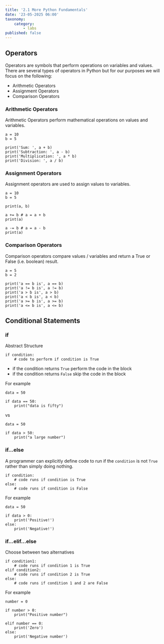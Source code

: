 ```yaml
---
title: '2.1 More Python Fundamentals'
date: '23-05-2025 06:00'
taxonomy:
    category:
        - labs
published: false
---
```


## Operators

Operators are symbols that perform operations on variables and values. There are several types of operators in Python but for our purposes we will focus on the following:

* Arithmetic Operators
* Assignment Operators
* Comparison Operators

### Arithmetic Operators

Arithmetic Operators perform mathematical operations on values and variables.

```
a = 10
b = 5

print('Sum: ', a + b)
print('Subtraction: ', a - b)
print('Multiplication: ', a * b)
print('Division: ', a / b)
```

### Assignment Operators

Assignment operators are used to assign values to variables.

```
a = 10
b = 5

print(a, b)

a += b # a = a + b
print(a)

a -= b # a = a - b
print(a)
```

### Comparison Operators

Comparison operators compare values / variables and return a True or False (i.e. boolean) result.

```
a = 5
b = 2

print('a == b is', a == b)
print('a != b is', a != b)
print('a > b is', a > b)
print('a < b is', a < b)
print('a >= b is', a >= b)
print('a <= b is', a <= b)

```

## Conditional Statements

### if

Abstract Structure

```
if condition:
    # code to perform if condition is True
```

* if the condition returns `True` perform the code in the block
* if the condition returns `False` skip the code in the block

For example

```
data = 50

if data == 50:
    print("data is fifty")

```

vs

```
data = 50

if data > 50:
    print("a large number")

```

### if...else

A programmer can explicitly define code to run if the `condition` is not `True` rather than simply doing nothing.

```
if condition:
    # code runs if condition is True
else:
    # code runs if condition is False

```

For example

```
data = 50

if data > 0:
    print('Positive!')
else:
    print('Negative!')

```

### if...elif...else

Choose between two alternatives

```
if condition1:
    # code runs if condition 1 is True
elif condition2:
    # code runs if condition 2 is True
else:
    # code runs if condition 1 and 2 are False

```

For example

```
number = 0

if number > 0:
    print("Positive number")

elif number == 0:
    print('Zero')
else:
    print('Negative number')

```
